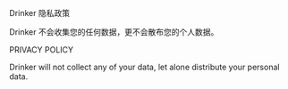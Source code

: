 Drinker 隐私政策

Drinker 不会收集您的任何数据，更不会散布您的个人数据。

PRIVACY POLICY

Drinker will not collect any of your data, let alone distribute your personal data.
